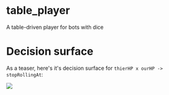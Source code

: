table_player
============

A table-driven player for bots with dice

Decision surface
================

As a teaser, here's it's decision surface for `thierHP x ourHP -> stopRollingAt`:

![](http://i.imgur.com/YkQHfVD.png)

